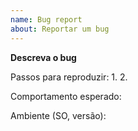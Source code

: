 ```yaml
---
name: Bug report
about: Reportar um bug
---
```


**Descreva o bug**

Passos para reproduzir:
1.
2.

Comportamento esperado:

Ambiente (SO, versão):
